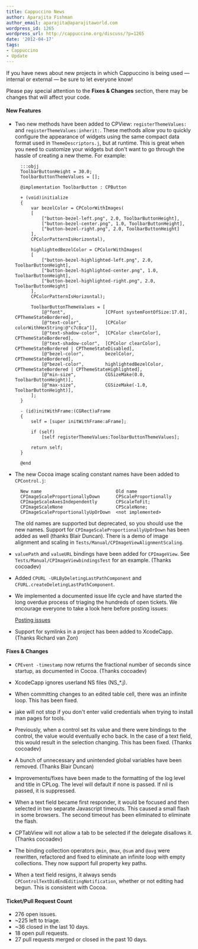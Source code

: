 ```yaml
---
title: Cappuccino News
author: Aparajita Fishman
author_email: aparajita@aparajitaworld.com
wordpress_id: 1265
wordpress_url: http://cappuccino.org/discuss/?p=1265
date: '2012-04-17'
tags:
- Cappuccino
- Update
---
```



If you have news about new projects in which Cappuccino is being used &mdash; internal or external &mdash; be sure to let everyone know!

Please pay special attention to the **Fixes & Changes** section, there may be changes that will affect your code.

#### New Features

- Two new methods have been added to CPView: `registerThemeValues:` and `registerThemeValues:inherit:`. These methods allow you to quickly configure the appearance of widgets using the same compact data format used in `ThemeDescriptors.j`, but at runtime. This is great when you need to customize your widgets but don't want to go through the hassle of creating a new theme. For example:

	    :::objj
		ToolbarButtonHeight = 30.0;
		ToolbarButtonThemeValues = [];

		@implementation ToolbarButton : CPButton

		+ (void)initialize
		{
		    var bezelColor = CPColorWithImages(
		    [
		        ["button-bezel-left.png", 2.0, ToolbarButtonHeight],
		        ["button-bezel-center.png", 1.0, ToolbarButtonHeight],
		        ["button-bezel-right.png", 2.0, ToolbarButtonHeight]
		    ],
		    CPColorPatternIsHorizontal),

		    highlightedBezelColor = CPColorWithImages(
		    [
		        ["button-bezel-highlighted-left.png", 2.0, ToolbarButtonHeight],
		        ["button-bezel-highlighted-center.png", 1.0, ToolbarButtonHeight],
		        ["button-bezel-highlighted-right.png", 2.0, ToolbarButtonHeight]
		    ],
		    CPColorPatternIsHorizontal);

		    ToolbarButtonThemeValues = [
		        [@"font",               [CPFont systemFontOfSize:17.0], CPThemeStateBordered],
		        [@"text-color",         [CPColor colorWithHexString:@"c7c8ca"]],
		        [@"text-shadow-color",  [CPColor clearColor], CPThemeStateBordered],
		        [@"text-shadow-color",  [CPColor clearColor], CPThemeStateBordered | CPThemeStateDisabled],
		        [@"bezel-color",        bezelColor, CPThemeStateBordered],
		        [@"bezel-color",        highlightedBezelColor, CPThemeStateBordered | CPThemeStateHighlighted],
		        [@"min-size",           CGSizeMake(0.0, ToolbarButtonHeight)],
		        [@"max-size",           CGSizeMake(-1.0, ToolbarButtonHeight)],
		    ];
		}

		- (id)initWithFrame:(CGRect)aFrame
		{
		    self = [super initWithFrame:aFrame];

		    if (self)
		        [self registerThemeValues:ToolbarButtonThemeValues];

		    return self;
		}

		@end

- The new Cocoa image scaling constant names have been added to `CPControl.j`:

		New name                            Old name
		CPImageScaleProportionallyDown      CPScaleProportionally
		CPImageScaleAxesIndependently       CPScaleToFit;
		CPImageScaleNone                    CPScaleNone;
		CPImageScaleProportionallyUpOrDown  <not implemented>

	The old names are supported but deprecated, so you should use the new names. Support for `CPImageScaleProportionallyUpOrDown` has been added as well (thanks Blair Duncan). There is a demo of image alignment and scaling in `Tests/Manual/CPImageViewAlignmentScaling`.

- `valuePath` and `valueURL` bindings have been added for `CPImageView`. See `Tests/Manual/CPImageViewbindingsTest` for an example. (Thanks cocoadev)

- Added `CPURL -URLByDeletingLastPathComponent` and `CFURL.createDeletingLastPathComponent`.

- We implemented a documented issue life cycle and have started the long overdue process of triaging the hundreds of open tickets. We encourage everyone to take a look here before posting issues:

	[Posting issues](/contribute.html#bug-reports)

- Support for symlinks in a project has been added to XcodeCapp. (Thanks Richard van Zon)

#### Fixes & Changes

- `CPEvent -timestamp` now returns the fractional number of seconds since startup, as documented in Cocoa. (Thanks cocoadev)

- XcodeCapp ignores userland NS files (NS_*.j).

- When committing changes to an edited table cell, there was an infinite loop. This has been fixed.

- jake will not stop if you don't enter valid credentials when trying to install man pages for tools.

- Previously, when a control set its value and there were bindings to the control, the value would eventually echo back. In the case of a text field, this would result in the selection changing. This has been fixed. (Thanks cocoadev)

- A bunch of unnecessary and unintended global variables have been removed. (Thanks Blair Duncan)

- Improvements/fixes have been made to the formatting of the log level and title in CPLog. The level will default if none is passed. If nil is passed, it is suppressed.

- When a text field became first responder, it would be focused and then selected in two separate Javascript timeouts. This caused a small flash in some browsers. The second timeout has been eliminated to eliminate the flash.

- CPTabView will not allow a tab to be selected if the delegate disallows it. (Thanks cocoadev)

- The binding collection operators `@min`, `@max`, `@sum` and `@avg` were rewritten, refactored and fixed to eliminate an infinite loop with empty collections. They now support full property key paths.

- When a text field resigns, it always sends `CPControlTextDidEndEditingNotification`, whether or not editing had begun. This is consistent with Cocoa.


#### **Ticket/Pull Request Count**

* 276 open issues.
* ~225 left to triage.
* ~36 closed in the last 10 days.
* 18 open pull requests.
* 27 pull requests merged or closed in the past 10 days.
